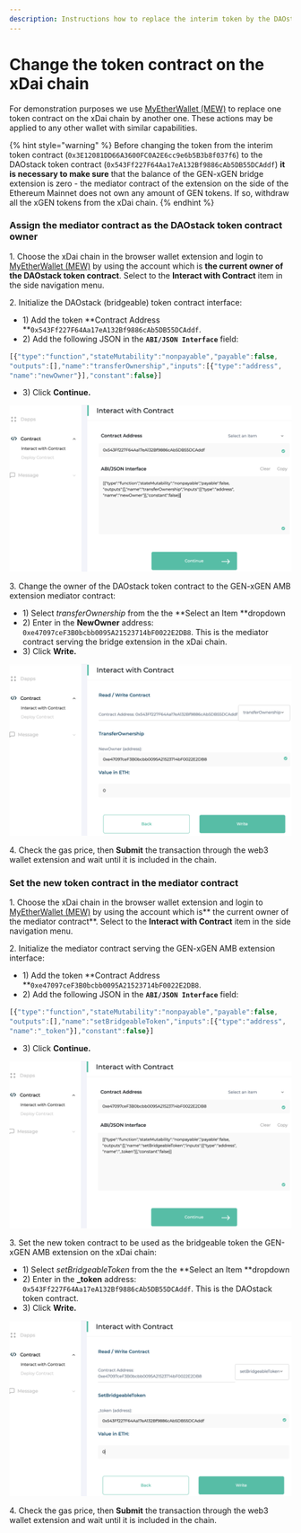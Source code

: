 ```yaml
---
description: Instructions how to replace the interim token by the DAOstack token contract
---
```


# Change the token contract on the xDai chain

For demonstration purposes we use [MyEtherWallet (MEW)](https://www.myetherwallet.com/access-my-wallet)  to replace one token contract on the xDai chain by another one. These actions may be applied to any other wallet with similar capabilities.

{% hint style="warning" %}
Before changing the token from the interim token contract (`0x3E12081DD66A3600FC0A2E6cc9e6b5B3b8f037f6`) to the DAOstack token contract (`0x543Ff227F64Aa17eA132Bf9886cAb5DB55DCAddf`) **it is necessary to make sure** that the balance of the GEN-xGEN bridge extension is zero - the mediator contract of the extension on the side of the Ethereum Mainnet does not own any amount of GEN tokens. If so, withdraw all the xGEN tokens from the xDai chain.
{% endhint %}

### Assign the mediator contract as the DAOstack token contract owner

1\. Choose the xDai chain in the browser wallet extension and login to [MyEtherWallet (MEW)](https://www.myetherwallet.com/access-my-wallet) by using the account which is **the current owner of the DAOstack token contract**. Select to the **Interact with Contract** item in the side navigation menu.

2\. Initialize the DAOstack (bridgeable) token contract interface:

* 1\) Add the token **Contract Address **`0x543Ff227F64Aa17eA132Bf9886cAb5DB55DCAddf`.
* 2\) Add the following JSON in the **`ABI/JSON Interface`** field:

```javascript
[{"type":"function","stateMutability":"nonpayable","payable":false,
"outputs":[],"name":"transferOwnership","inputs":[{"type":"address",
"name":"newOwner"}],"constant":false}]
```

* 3\) Click **Continue.**

![](<../../../.gitbook/assets/image (22).png>)

3\. Change the owner of the DAOstack token contract to the GEN-xGEN AMB extension mediator contract:

* 1\) Select _transferOwnership_ from the the **Select an Item **dropdown
* 2\) Enter in the **NewOwner** address: `0xe47097ceF3B0bcbb0095A21523714bF0022E2DB8`. This is the  mediator contract serving the bridge extension in the xDai chain.
* 3\) Click **Write.**

![](<../../../.gitbook/assets/image (23).png>)

4\. Check the gas price, then **Submit** the transaction through the web3 wallet extension and wait until it is included in the chain.

### Set the new token contract in the mediator contract

1\. Choose the xDai chain in the browser wallet extension and login to [MyEtherWallet (MEW)](https://www.myetherwallet.com/access-my-wallet) by using the account which is** the current owner of the mediator contract**. Select to the **Interact with Contract** item in the side navigation menu.

2\. Initialize the mediator contract serving the GEN-xGEN AMB extension interface:

* 1\) Add the token **Contract Address **`0xe47097ceF3B0bcbb0095A21523714bF0022E2DB8`.
* 2\) Add the following JSON in the **`ABI/JSON Interface`** field:

```javascript
[{"type":"function","stateMutability":"nonpayable","payable":false,
"outputs":[],"name":"setBridgeableToken","inputs":[{"type":"address",
"name":"_token"}],"constant":false}]
```

* 3\) Click **Continue.**

![](<../../../.gitbook/assets/image (24).png>)

3\. Set the new token contract to be used as the bridgeable token the GEN-xGEN AMB extension on the xDai chain:

* 1\) Select _setBridgeableToken_ from the the **Select an Item **dropdown
* 2\) Enter in the **\_token** address: `0x543Ff227F64Aa17eA132Bf9886cAb5DB55DCAddf`. This is the DAOstack token contract.
* 3\) Click **Write.**

![](<../../../.gitbook/assets/image (26).png>)

4\. Check the gas price, then **Submit** the transaction through the web3 wallet extension and wait until it is included in the chain.
